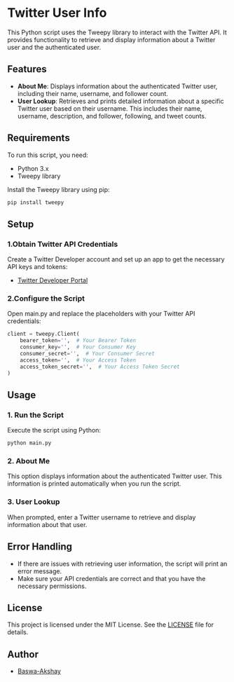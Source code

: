 # Twitter User Info

This Python script uses the Tweepy library to interact with the Twitter API. It provides functionality to retrieve and display information about a Twitter user and the authenticated user.

## Features

- **About Me**: Displays information about the authenticated Twitter user, including their name, username, and follower count.
- **User Lookup**: Retrieves and prints detailed information about a specific Twitter user based on their username. This includes their name, username, description, and follower, following, and tweet counts.

## Requirements

To run this script, you need:

- Python 3.x
- Tweepy library

Install the Tweepy library using pip:

```bash
pip install tweepy
```
## Setup
### 1.Obtain Twitter API Credentials
Create a Twitter Developer account and set up an app to get the necessary API keys and tokens:
- [Twitter Developer Portal](https://developer.x.com/en)

### 2.Configure the Script
Open main.py and replace the placeholders with your Twitter API credentials:
```python
client = tweepy.Client(
    bearer_token='',  # Your Bearer Token
    consumer_key='',  # Your Consumer Key
    consumer_secret='',  # Your Consumer Secret
    access_token='',  # Your Access Token
    access_token_secret='',  # Your Access Token Secret
)
```
## Usage
### 1. Run the Script
Execute the script using Python:
```bash
python main.py
```
### 2. About Me
This option displays information about the authenticated Twitter user. This information is printed automatically when you run the script.
### 3. User Lookup
When prompted, enter a Twitter username to retrieve and display information about that user.
## Error Handling
- If there are issues with retrieving user information, the script will print an error message.
- Make sure your API credentials are correct and that you have the necessary permissions.
## License
This project is licensed under the MIT License. See the [LICENSE](https://github.com/baswa-akshay/Twitter-Userinfo/blob/main/LICENSE) file for details.
## Author 
- [Baswa-Akshay](https://github.com/baswa-akshay)
